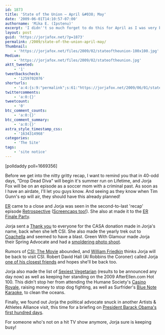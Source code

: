 ```yaml
---
id: 1873
title: 'State of the Union — April &#038; May'
date: '2009-06-01T14:10:57-07:00'
authorname: 'Mika E. (Ipstenu)'
excerpt: 'I didn''t so much forget to do this for April as I was very busy. Here''s a makeup!'
layout: post
guid: 'https://jorjafox.net/?p=1873'
permalink: /2009/state-of-the-union-april-may/
Thumbnail:
    - 'https://jorjafox.net/files/2009/02/stateoftheunion-100x100.jpg'
Medium:
    - 'https://jorjafox.net/files/2009/02/stateoftheunion.jpg'
aktt_tweeted:
    - '1'
tweetbackscheck:
    - '1259702076'
shorturls:
    - 'a:4:{s:9:"permalink";s:61:"https://jorjafox.net/2009/06/01/state-of-the-union-april-may/";s:7:"tinyurl";s:25:"http://tinyurl.com/n75smc";s:4:"isgd";s:18:"http://is.gd/539TH";s:5:"bitly";s:20:"http://bit.ly/7Kz5xY";}'
twittercomments:
    - 'a:0:{}'
tweetcount:
    - '0'
btc_comment_counts:
    - 'a:0:{}'
btc_comment_summary:
    - 'a:0:{}'
astra_style_timestamp_css:
    - '1634314968'
categories:
    - 'The Site'
tags:
    - 'site notice'
---
```


<span class="alignright">[polldaddy poll=1669356]</span>

Before we get into the nitty gritty recap, I want to remind you that in 40-odd days, "Drop Dead Diva" will begin it's summer run on Lifetime, and Jorja Fox will be on an episode as a soccer mom with a criminal past. As soon as I have an airdate, I'll let you guys know. And seeing as they know when Tim Gunn's ep will air, they should have this already planned!

<a href="https://jorjafox.net/wiki/ER">ER</a> came to a close and Jorja was seen in the second-to-last 'recap' episode <a href="https://jorjafox.net/wiki/Retrospective">Retrospective</a> (<a href="https://jorjafox.net/gallery/tv/er/season15/retrospective/" rel="nofollow">Screencaps too!</a>).  She also at made it to the <a href="https://jorjafox.net/gallery/pub/events/20090328-er/finale_01.jpg">ER Finale Party</a>.

Jorja sent a <a href="https://jorjafox.net/?p=1771">Thank you</a> to everyone for the CASA donation made in Jorja's name, back when she left CSI.  She also made the yearly trek out to <a href="https://jorjafox.net/gallery/pub/concerts/20090417-coachella">Coachella</a> and seemed to have a blast.  Green With Glamour made Jorja their Spring Advocate and had a <a href="https://jorjafox.net/gallery/pro/model/200904-gwg/">smoldering photo shoot</a>.

Rumors of <a href="https://jorjafox.net/2009/04/22/csi-the-movie/">CSI: The Movie</a> abounded, and <a href="https://jorjafox.net/2009/04/01/william-friedkin-perhaps-jorja-will-return/">William Friedkin</a> thinks Jorja will be back to visit CSI.  Robert David Hall (Al Robbins the Coroner) called Jorja <a href="https://jorjafox.net/2009/04/27/robert-david-hall/">one of his closest friends</a> and hopes she'll be back too.

Jorja also made the list of <a href="http://www.peta.org/FeatureSexiestVegetarianCelebrity.asp">Sexiest Vegetarian</a> (results to be announced any day now) as well as keeping her standing on the 2009 AfterEllen.com Hot 100.  This didn't stop her from attending the Humane Society's <a href="https://jorjafox.net/gallery/pub/animals/20090509-casinoroyale">Casino Royale</a>, raising money to stop dog fighting, as well as Surfrider's <a href="https://jorjafox.net/gallery/pub/advocacy/20090520-bluenote">Blue Note Karaoke</a>, to clean the oceans.

Finally, we found out Jorja the political advocate snuck in another Artists & Athletes Alliance visit, this time for a briefing on <a href="https://jorjafox.net/gallery/pub/artath/20090429-obama100/">President Barack Obama's first hundred days</a>.

For someone who's not on a hit TV show anymore, Jorja sure is keeping busy!
